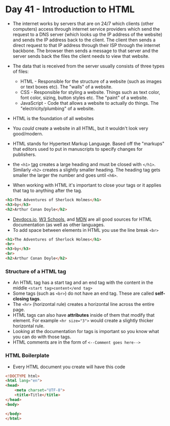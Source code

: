 # Day 41 - Introduction to HTML

- The internet works by servers that are on 24/7 which clients (other computers) access through internet service providers which send the request to a DNS server (which looks up the IP address of the website) and sends the IP address back to the client. The client then sends a direct request to that IP address through their ISP through the internet backbone. The browser then sends a message to that server and the server sends back the files the client needs to view that website.
- The data that is received from the server usually consists of three types of files:
  + HTML - Responsible for the structure of a website (such as images or text boxes etc). The "walls" of a website.
  + CSS - Responsible for styling a website. Things such as text color, font color, sizing, button styles etc. The "paint" of a website.
  + JavaScript - Code that allows a website to actually do things. The "electricity/plumbing" of a website.

- HTML is the foundation of all websites
- You *could* create a website in all HTML, but it wouldn't look very good/modern.
- HTML stands for Hypertext Markup Language. Based off the "markups" that editors used to put in manuscripts to specify changes for publishers.
- the `<h1>` [tag](https://developer.mozilla.org/en-US/docs/Web/HTML/Element/Heading_Elements) creates a large heading and must be closed with `</h1>`. Similarly `<h2>` creates a slightly smaller heading. The heading tag gets smaller the larger the number and goes until `<h6>`. 
- When working with HTML it's important to close your tags or it applies that tag to anything after the tag.
```html
<h1>The Adventures of Sherlock Holmes</h1>
<h3>by</h3>
<h2>Arthur Conan Doyle</h2>
```
- [Devdocs.io](https://devdocs.io/), [W3 Schools](https://www.w3schools.com/html/), and [MDN](https://developer.mozilla.org/en-US/) are all good sources for HTML documentation (as well as other languages.
- To add space between elements in HTML you use the line break `<br>`
```html
<h1>The Adventures of Sherlock Holmes</h1>
<br>
<h3>by</h3>
<br>
<h2>Arthur Conan Doyle</h2>
```

### Structure of a HTML tag
- An HTML tag has a start tag and an end tag with the content in the middle `<start tag>content</end tag>`
- Some tags (such as `<br>`) do not have an end tag. These are called **self-closing tags**.
- The `<hr>` (horizontal rule) creates a horizontal line across the entire page.
- HTML tags can also have **attributes** inside of them that modify that element. For example `<hr size="3">` would create a slightly thicker horizontal rule.
- Looking at the documentation for tags is important so you know what you can do with those tags.
- HTML comments are in the form of `<--Comment goes here-->`

### HTML Boilerplate

- Every HTML document you create will have this code
```html
<!DOCTYPE html>
<html lang="en">
<head>
    <meta charset="UTF-8">
    <title>Title</title>
</head>
<body>

</body>
</html>
```